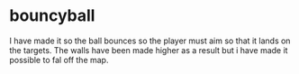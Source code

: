 # bouncyball
I have made it so the ball bounces so the player must aim so that it lands on the targets. The walls have been made higher as a result but i have made it possible to fal off the map.

